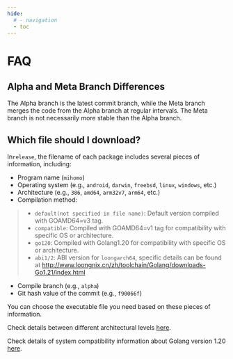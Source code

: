 ```yaml
---
hide:
  # - navigation
  - toc
---
```

# FAQ

## Alpha and Meta Branch Differences

The Alpha branch is the latest commit branch, while the Meta branch merges the code from the Alpha branch at regular intervals. The Meta branch is not necessarily more stable than the Alpha branch.

## Which file should I download?

In`release`, the filename of each package includes several pieces of information, including:

* Program name (`mihomo`)
* Operating system (e.g., `android`, `darwin`, `freebsd`, `linux`, `windows`, etc.)
* Architecture (e.g., `386`, `amd64`, `arm32v7`, `arm64`, etc.)
* Compilation method:
>
> * `default(not specified in file name)`: Default version compiled with GOAMD64=v3 tag.
> * `compatible`: Compiled with GOAMD64=v1 tag for compatibility with specific OS or architecture.
> * `go120`: Compiled with Golang1.20 for compatibility with specific OS or architecture.
> * `abi1/2`: ABI version for `loongarch64`, specific details can be found at <http://www.loongnix.cn/zh/toolchain/Golang/downloads-Go1.21/index.html>
>
* Compile branch (e.g., `alpha`)
* Git hash value of the commit (e.g., `f90066f`)

You can choose the executable file you need based on these pieces of information.

Check details between different architectural levels [here](https://github.com/golang/go/wiki/MinimumRequirements#amd64).

Check details of system compatibility information about Golang version 1.20 [here](https://go.dev/doc/go1.20#ports).
